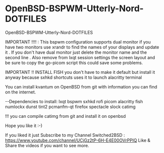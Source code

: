 # OpenBSD-BSPWM-Utterly-Nord-DOTFILES
OpenBSD-BSPWM-Utterly-Nord-DOTFILES

IMPORTANT !!!! : This bspwm configuration supports dual monitor if you have two monitors use xrandr to find the names of your displays and update it . If you don't have dual monitor just delete the monitor name and the second line . 
   Also remove from lxqt session settings the screen layout and be sure to copy the go-picom script this could save some problems.
   
   IMPORTANT !! INSTALL FISH you don't have to make it default but install it anyway because sxhkd shortcuts uses it to launch alacritty terminal
   
   You can install kvantum on OpenBSD from git with information you can find on the internet.
 
 --Dependencies to install:
 lxqt bspwm sxhkd rofi picom alacritty fish numlockx dunst tint2 pcmanfm-qt firefox spectacle slock catimg
 
 !!! you can compile catimg from git and install it on openbsd
 
 
 Hope you like it :-)

If you liked it just Subscribe to my Channel Switched2BSD : https://www.youtube.com/channel/UCjGz2tP-6H-E4E00OVrPPIQ
Like & Share the videos if you want to see more.
